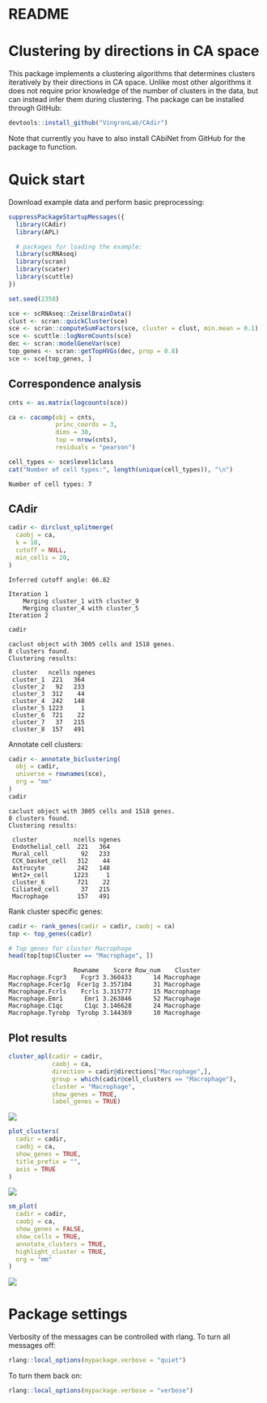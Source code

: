 # README


# Clustering by directions in CA space

This package implements a clustering algorithms that determines clusters
iteratively by their directions in CA space. Unlike most other
algorithms it does not require prior knowledge of the number of clusters
in the data, but can instead infer them during clustering. The package
can be installed through GitHub:

``` r
devtools::install_github("VingronLab/CAdir")
```

Note that currently you have to also install CAbiNet from GitHub for the
package to function.

# Quick start

Download example data and perform basic preprocessing:

``` r
suppressPackageStartupMessages({
  library(CAdir)
  library(APL)

  # packages for loading the example:
  library(scRNAseq)
  library(scran)
  library(scater)
  library(scuttle)
})

set.seed(2358)

sce <- scRNAseq::ZeiselBrainData()
clust <- scran::quickCluster(sce)
sce <- scran::computeSumFactors(sce, cluster = clust, min.mean = 0.1)
sce <- scuttle::logNormCounts(sce)
dec <- scran::modelGeneVar(sce)
top_genes <- scran::getTopHVGs(dec, prop = 0.8)
sce <- sce[top_genes, ]
```

## Correspondence analysis

``` r
cnts <- as.matrix(logcounts(sce))

ca <- cacomp(obj = cnts,
             princ_coords = 3,
             dims = 30,
             top = nrow(cnts),
             residuals = "pearson")

cell_types <- sce$level1class
cat("Number of cell types:", length(unique(cell_types)), "\n")
```

    Number of cell types: 7 

## CAdir

``` r
cadir <- dirclust_splitmerge(
  caobj = ca,
  k = 10,
  cutoff = NULL,
  min_cells = 20,
)
```


    Inferred cutoff angle: 66.82

    Iteration 1
        Merging cluster_1 with cluster_9
        Merging cluster_4 with cluster_5
    Iteration 2

``` r
cadir
```

    caclust object with 3005 cells and 1518 genes.
    8 clusters found.
    Clustering results:

     cluster   ncells ngenes
     cluster_1  221   364   
     cluster_2   92   233   
     cluster_3  312    44   
     cluster_4  242   148   
     cluster_5 1223     1   
     cluster_6  721    22   
     cluster_7   37   215   
     cluster_8  157   491   

Annotate cell clusters:

``` r
cadir <- annotate_biclustering(
  obj = cadir,
  universe = rownames(sce),
  org = "mm"
)
cadir
```

    caclust object with 3005 cells and 1518 genes.
    8 clusters found.
    Clustering results:

     cluster          ncells ngenes
     Endothelial_cell  221   364   
     Mural_cell         92   233   
     CCK_basket_cell   312    44   
     Astrocyte         242   148   
     Wnt2+_cell       1223     1   
     cluster_6         721    22   
     Ciliated_cell      37   215   
     Macrophage        157   491   

Rank cluster specific genes:

``` r
cadir <- rank_genes(cadir = cadir, caobj = ca)
top <- top_genes(cadir)

# Top genes for cluster Macrophage
head(top[top$Cluster == "Macrophage", ])
```

                      Rowname    Score Row_num    Cluster
    Macrophage.Fcgr3    Fcgr3 3.360433      14 Macrophage
    Macrophage.Fcer1g  Fcer1g 3.357104      31 Macrophage
    Macrophage.Fcrls    Fcrls 3.315777      15 Macrophage
    Macrophage.Emr1      Emr1 3.263846      52 Macrophage
    Macrophage.C1qc      C1qc 3.146628      24 Macrophage
    Macrophage.Tyrobp  Tyrobp 3.144369      10 Macrophage

## Plot results

``` r
cluster_apl(cadir = cadir,
            caobj = ca,
            direction = cadir@directions["Macrophage",],
            group = which(cadir@cell_clusters == "Macrophage"),
            cluster = "Macrophage",
            show_genes = TRUE,
            label_genes = TRUE)
```

![](README_files/figure-commonmark/macrophage_APL-1.png)

``` r
plot_clusters(
  cadir = cadir,
  caobj = ca,
  show_genes = TRUE,
  title_prefix = "",
  axis = TRUE
)
```

![](README_files/figure-commonmark/APLs-1.png)

``` r
sm_plot(
  cadir = cadir,
  caobj = ca,
  show_genes = FALSE,
  show_cells = TRUE,
  annotate_clusters = TRUE,
  highlight_cluster = TRUE,
  org = "mm"
)
```

![](README_files/figure-commonmark/splitmerge_plot-1.png)

# Package settings

Verbosity of the messages can be controlled with rlang. To turn all
messages off:

``` r
rlang::local_options(mypackage.verbose = "quiet")
```

To turn them back on:

``` r
rlang::local_options(mypackage.verbose = "verbose")
```
